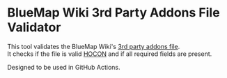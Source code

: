 # BlueMap Wiki 3rd Party Addons File Validator

This tool validates the BlueMap Wiki's [3rd party addons file](https://github.com/BlueMap-Minecraft/BlueMapWiki/blob/master/assets/addon_browser/addons.conf).\
It checks if the file is valid [HOCON](https://github.com/lightbend/config/blob/main/HOCON.md)
and if all required fields are present.

Designed to be used in GitHub Actions.
